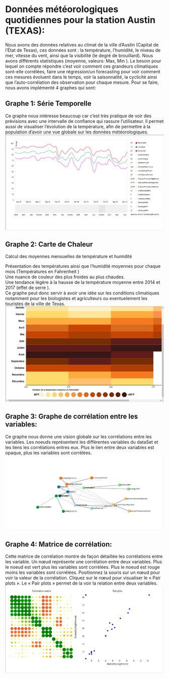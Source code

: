 # Données météorologiques quotidiennes pour la station Austin (TEXAS):
Nous avons des données relatives au climat de la ville d’Austin (Capital de l’État de Texas), ces données sont : la température, l’humidité, le niveau de mer, vitesse du vent, ainsi que la visibilité (le degré de brouillard). Nous avons différents statistiques (moyenne, valeurs: Max, Min ). Le besoin pour lequel on compte répondre c’est voir comment ces grandeurs climatiques sont-elle corrélées, faire une régression/un forecasting pour voir comment ces mesures évoluent dans le temps, voir la saisonnalité, la cyclicité ainsi que l’auto-corrélation des observation pour chaque mesure.
Pour se faire, nous avons implémenté 4 graphes qui sont: 
## Graphe 1: Série Temporelle
Ce graphe nous intéresse beaucoup car c’est très pratique de voir des prévisions avec une intervalle de confiance qui rassure l’utilisateur. Il permet aussi de visualiser l’évolution de la température, afin de permettre à la population d’avoir une vue globale sur les données météorologiques.
[![Time series](css/time-serie.png "Time series")](css/time-serie.png "Time series")
## Graphe 2: Carte de Chaleur
Calcul des moyennes mensuelles de température et humidité

Présentation des températures ainsi que l’humidité moyennes pour chaque mois (Températures en Fahrenheit )<br/>
Une nuance de couleur des plus froides au plus chaudes.<br/>
Une tendance légère à la hausse de la température moyenne entre 2014 et 2017 (effet de serre ).<br/>
Ce graphe peut donc servir à avoir une idée sur les conditions climatiques notamment pour les biologistes et agriculteurs ou eventuelement les touristes de la ville de Texas.
[![Time series](css/map.png "Heat Map")](css/map.png  "Heat Map")
## Graphe 3: Graphe de corrélation entre les variables:
Ce graphe nous donne une vision globale sur les corrélations entre les variables. 
Les noeuds représentent les différentes variables du dataSet et les liens les corrélations entres eux.
Plus le lien entre deux variables est opaque, plus les variables sont corrélées.
[![Time series](css/correlation.png "Corrélation des variables")](css/correlation.png  "Corrélation des variables")
## Graphe 4: Matrice de corrélation:
Cette matrice de corrélation montre de façon détaillée les corrélations entre les variable.
Un nœud représente une corrélation entre deux variables.
Plus le noeud est vert plus les variables sont corrélées.
Plus le noeud est rouge moins les variables sont corrélées.
Positionnez la souris sur un nœud pour voir la valeur de la corrélation. Cliquez sur le nœud pour visualiser le « Pair plots ». 
Le « Pair plots » permet de la voir la relation entre deux variables. 
[![Time series](css/pair-plot.png "Corrélation et Paire plot")](css/pair-plot.png  "Corrélation et Paire plot")
